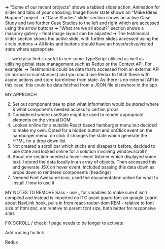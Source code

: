 ➔ "Some of our recent projects" shows a tabbed slider action. Animation for slider
and tabs of your choosing. Image hover state shown on "Make Ideas Happen"
project.
➔ "Case Studies" slider section shows an active Case Study and two further Case
Studies to the left and right which are accessed using the arrow buttons
➔ "What are we all about?" section shows a masonry gallery - final image layout
can be adjusted
➔ The testimonial slider section shows the active slide, with further slides
accessed using the circle buttons
➔ All links and buttons should have an hover/active/visited state where
appropriate

--- we’d also find it useful
to see some TypeScript utilised as well as utilising global state management such as
Redux or the Context API. For example:
➔ Testimonials could be data that’s accessed from an external API (in normal
circumstances) and you could use Redux to fetch these with async actions
and store to/retrieve from state. As there is no external API in this case, this
could be data fetched from a JSON file elsewhere in the app.

MY APPROACH

2. Set out component tree to plan what information would be stored where & what components needed access to certain props
3. Considered where useState might be used to render appropriate elements on the virtual DOM
4. Looked online for a suitable React based hamburger menu but decided to make my own. Opted for a hidden button and onClick event on the hamburger menu. on click it changes the state which generate the HTML for a drop down list
5. Not created a scroll bar which sticks and disapears before, decided to use state and looked online for a solution involving window.scrollY
6. About me section needed a hover event listener which displayed some text. I stored the data locally in an array of objects. Then accessed this and generate JSX on hover event. Included passing this data down as props down to rendered components (headings)
7. Needed Font Awesome icon, used the documentation online for what to install / how to use it

MY NOTES TO REMOVE
Sass - use \_ for varaibles to make sure it isn'r compiled and instead is imported
no ITC avant guard font on google
Learnt about NavLink hook, pulls in from react-router-dom
REM - relative to font size of html doc, em relative to parent font size, both better for responsive sites

FIX SCROLL / check if page needs to be longer to activate

Add routing for link

Redux
